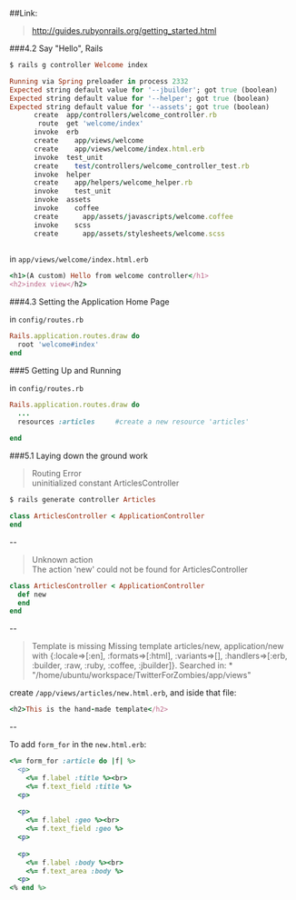 ##Link:
> http://guides.rubyonrails.org/getting_started.html

###4.2 Say "Hello", Rails

```ruby
$ rails g controller Welcome index

Running via Spring preloader in process 2332
Expected string default value for '--jbuilder'; got true (boolean)
Expected string default value for '--helper'; got true (boolean)
Expected string default value for '--assets'; got true (boolean)
      create  app/controllers/welcome_controller.rb
       route  get 'welcome/index'
      invoke  erb
      create    app/views/welcome
      create    app/views/welcome/index.html.erb
      invoke  test_unit
      create    test/controllers/welcome_controller_test.rb
      invoke  helper
      create    app/helpers/welcome_helper.rb
      invoke    test_unit
      invoke  assets
      invoke    coffee
      create      app/assets/javascripts/welcome.coffee
      invoke    scss
      create      app/assets/stylesheets/welcome.scss
      
```

in `app/views/welcome/index.html.erb`

```ruby
<h1>(A custom) Hello from welcome controller</h1>
<h2>index view</h2>
```

###4.3 Setting the Application Home Page

in `config/routes.rb`

```ruby
Rails.application.routes.draw do
  root 'welcome#index'
end
```

###5 Getting Up and Running

in `config/routes.rb`

```ruby
Rails.application.routes.draw do
  ...
  resources :articles     #create a new resource 'articles'
  
end

```

###5.1 Laying down the ground work

>  Routing Error   
>  uninitialized constant ArticlesController   


```ruby
$ rails generate controller Articles
```

```ruby
class ArticlesController < ApplicationController
end
```
--

>  Unknown action   
>  The action 'new' could not be found for ArticlesController   

```ruby
class ArticlesController < ApplicationController
  def new
  end
end
```

--

>  Template is missing
Missing template articles/new, application/new with {:locale=>[:en], :formats=>[:html], :variants=>[], :handlers=>[:erb, :builder, :raw, :ruby, :coffee, :jbuilder]}. 
Searched in: * "/home/ubuntu/workspace/TwitterForZombies/app/views"

create `/app/views/articles/new.html.erb`, and iside that file:

```ruby
<h2>This is the hand-made template</h2>
```

--

To add `form_for` in the `new.html.erb`:

```ruby
<%= form_for :article do |f| %>
  <p>
    <%= f.label :title %><br>
    <%= f.text_field :title %>
  <p>
      
  <p>
    <%= f.label :geo %><br>
    <%= f.text_field :geo %>
  <p>
      
  <p>
    <%= f.label :body %><br>
    <%= f.text_area :body %>
  <p>      
<% end %>
```



